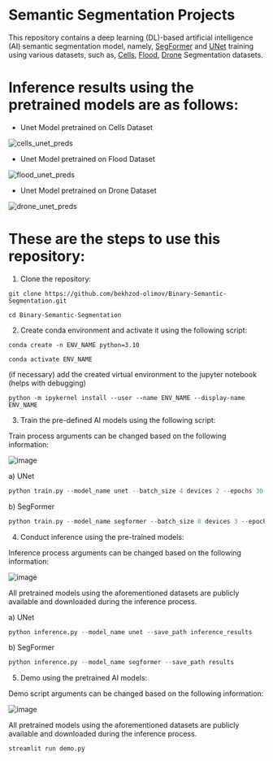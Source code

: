 # Semantic Segmentation Projects

This repository contains a deep learning (DL)-based artificial intelligence (AI) semantic segmentation model, namely, [SegFormer](https://github.com/NVlabs/SegFormer) and [UNet](https://github.com/milesial/Pytorch-UNet) training using various datasets, such as, [Cells](https://www.kaggle.com/datasets/killa92/medical-cells-image-segmentation), [Flood](https://www.kaggle.com/datasets/killa92/flood-image-segmentation), [Drone](https://www.kaggle.com/datasets/killa92/drone-images-semantic-segmentation) Segmentation datasets.

# Inference results using the pretrained models are as follows:

- Unet Model pretrained on Cells Dataset

![cells_unet_preds](https://github.com/user-attachments/assets/cf3314e0-60f1-4da7-992f-a604f95844c2)

- Unet Model pretrained on Flood Dataset

![flood_unet_preds](https://github.com/user-attachments/assets/ce888acb-b00b-4ca8-a973-2df51d2a275d)

- Unet Model pretrained on Drone Dataset

![drone_unet_preds](https://github.com/user-attachments/assets/901af34e-9d54-444d-8491-a5f457176284)





# These are the steps to use this repository:

1. Clone the repository:

`git clone https://github.com/bekhzod-olimov/Binary-Semantic-Segmentation.git`

`cd Binary-Semantic-Segmentation`

2. Create conda environment and activate it using the following script:
   
`conda create -n ENV_NAME python=3.10`

`conda activate ENV_NAME`

(if necessary) add the created virtual environment to the jupyter notebook (helps with debugging)

`python -m ipykernel install --user --name ENV_NAME --display-name ENV_NAME`

3. Train the pre-defined AI models using the following script:

Train process arguments can be changed based on the following information:

![image](https://github.com/user-attachments/assets/286abcef-d23e-4ff2-9479-b45178fea479)

a) UNet

```python
python train.py --model_name unet --batch_size 4 devices 2 --epochs 30
```

b) SegFormer

```python
python train.py --model_name segformer --batch_size 8 devices 3 --epochs 20
```

4. Conduct inference using the pre-trained models:

Inference process arguments can be changed based on the following information:

![image](https://github.com/user-attachments/assets/310239f3-b4bb-4533-9928-0fdd6a91c872)

All pretrained models using the aforementioned datasets are publicly available and downloaded during the inference process.

a) UNet

```python
python inference.py --model_name unet --save_path inference_results
```

b) SegFormer

```python
python inference.py --model_name segformer --save_path results
```

5. Demo using the pretrained AI models:

Demo script arguments can be changed based on the following information:

![image](https://github.com/user-attachments/assets/22a3c7b6-35ae-4174-b04c-183ab712a6bc)

All pretrained models using the aforementioned datasets are publicly available and downloaded during the inference process.

```python
streamlit run demo.py
```
